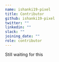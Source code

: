 ```yaml
---
name: ishanki19-pixel
title: Contributor
github: ishanki19-pixel
twitter: ""
linkedin: ""
slack: ""
joining_date: ""
role: contributor
---
```


Still waiting for this
